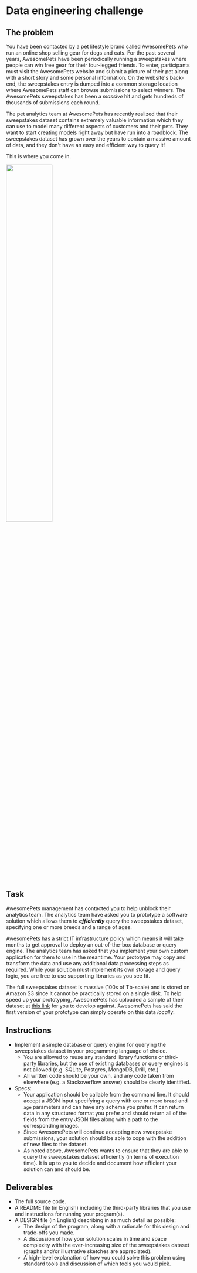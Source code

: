 # Data engineering challenge

## The problem

You have been contacted by a pet lifestyle brand called AwesomePets who run an
online shop selling gear for dogs and cats. For the past several years,
AwesomePets have been periodically running a sweepstakes where people can win
free gear for their four-legged friends. To enter, participants must visit the
AwesomePets website and submit a picture of their pet along with a short story
and some personal information. On the website's back-end, the sweepstakes entry
is dumped into a common storage location where AwesomePets staff can browse
submissions to select winners. The AwesomePets sweepstakes has been a *massive*
hit and gets hundreds of thousands of submissions each round.

The pet analytics team at AwesomePets has recently realized that their
sweepstakes dataset contains extremely valuable information which they can use
to model many different aspects of customers and their pets. They want to start
creating models right away but have run into a roadblock. The sweepstakes
dataset has grown over the years to contain a massive amount of data, and they
don't have an easy and efficient way to query it!

This is where you come in.

<img src="https://live.staticflickr.com/65535/47737409971_803b7c1b91_b.jpg"
width="50%" height="50%" />

## Task

AwesomePets management has contacted you to help unblock their analytics team.
The analytics team have asked you to prototype a software solution which allows
them to **_efficiently_** query the sweepstakes dataset, specifying one or more
breeds and a range of ages.

AwesomePets has a strict IT infrastructure policy which means it will take
months to get approval to deploy an out-of-the-box database or query engine. The
analytics team has asked that you implement your own custom application for them
to use in the meantime. Your prototype may copy and transform the data and use
any additional data processing steps as required. While your solution must
implement its own storage and query logic, you are free to use supporting
libraries as you see fit.

The full sweepstakes dataset is massive (100s of Tb-scale) and is stored on
Amazon S3 since it cannot be practically stored on a single disk. To help speed
up your prototyping, AwesomePets has uploaded a sample of their dataset at [this
link](https://pets-challenge.s3.eu-central-1.amazonaws.com/sweepstakes_sample.zip)
for you to develop against. AwesomePets has said the first version of your
prototype can simply operate on this data *locally*.

## Instructions

  * Implement a simple database or query engine for querying the sweepstakes
    dataset in your programming language of choice.
      * You are allowed to reuse any standard library functions or third-party
        libraries, but the use of existing databases or query engines is not
        allowed (e.g. SQLite, Postgres, MongoDB, Drill, etc.)
      * All written code should be your own, and any code taken from elsewhere
        (e.g. a Stackoverflow answer) should be clearly identified.
  * Specs:
    * Your application should be callable from the command line. It should
      accept a JSON input specifying a query with one or more `breed` and `age`
      parameters and can have any schema you prefer. It can return data in any
      structured format you prefer and should return all of the fields from the
      entry JSON files along with a path to the corresponding images.
    * Since AwesomePets will continue accepting new sweepstake submissions, your
      solution should be able to cope with the addition of new files to the
      dataset.
    * As noted above, AwesomePets wants to ensure that they are able to query
      the sweepstakes dataset efficiently (in terms of execution time). It is up
      to you to decide and document how efficient your solution can and should be.

## Deliverables
* The full source code.
* A README file (in English) including the third-party libraries that you use
  and instructions for running your program(s).
* A DESIGN file (in English) describing in as much detail as possible:
    * The design of the program, along with a rationale for this design and
      trade-offs you made.
    * A discussion of how your solution scales in time and space complexity with
      the ever-increasing size of the sweepstakes dataset (graphs and/or
      illustrative sketches are appreciated).
    * A high-level explanation of how you could solve this problem using
      standard tools and discussion of which tools you would pick.